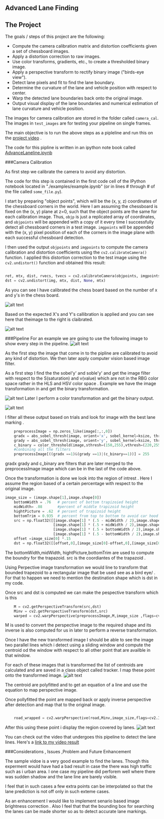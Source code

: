## Advanced Lane Finding
 

The Project
---

The goals / steps of this project are the following:

* Compute the camera calibration matrix and distortion coefficients given a set of chessboard images.
* Apply a distortion correction to raw images.
* Use color transforms, gradients, etc., to create a thresholded binary image.
* Apply a perspective transform to rectify binary image ("birds-eye view").
* Detect lane pixels and fit to find the lane boundary.
* Determine the curvature of the lane and vehicle position with respect to center.
* Warp the detected lane boundaries back onto the original image.
* Output visual display of the lane boundaries and numerical estimation of lane curvature and vehicle position.

The images for camera calibration are stored in the folder called `camera_cal`.  The images in `test_images` are for testing your pipeline on single frames.

The main objective is to run the above steps as a pipleline  and run this on the [project video](./project_video.mp4) .

The code for this pipline is written in an ipython note book called [AdvanceLaneline.ipynb](./AdvanceLaneFinding.ipynb)

[//]: # (Image References)
[image1]: ./output_images/calibration.png "calibration"
[image2]: ./output_images/undistorted.png "undistorted"
[image3]: ./test_images/test4.jpg "initial image"
[image4]: ./output_images/sobelx.png "gradient image sobelx"
[image5]: ./output_images/threshold%20gradient.png "threshold image"
[image6]: ./output_images/3-result2.jpg "perspective image "
[image7]: ./output_images/5-result4.jpg "perspective image "




###Camera Calibration

As first step we calibrate the camera to avoid any distortion.

The code for this step is contained in the first code cell of the IPython notebook located in "./examples/example.ipynb" (or in lines # through # of the file called `some_file.py`).  

I start by preparing "object points", which will be the (x, y, z) coordinates of the chessboard corners in the world. Here I am assuming the chessboard is fixed on the (x, y) plane at z=0, such that the object points are the same for each calibration image.  Thus, `objp` is just a replicated array of coordinates, and `objpoints` will be appended with a copy of it every time I successfully detect all chessboard corners in a test image.  `imgpoints` will be appended with the (x, y) pixel position of each of the corners in the image plane with each successful chessboard detection.  

I then used the output `objpoints` and `imgpoints` to compute the camera calibration and distortion coefficients using the `cv2.calibrateCamera()` function.  I applied this distortion correction to the test image using the `cv2.undistort()` function and obtained this result: 
```python

ret, mtx, dist, rvecs, tvecs = cv2.calibrateCamera(objpoints, imgpoints, img_size,None,None)
dst = cv2.undistort(img, mtx, dist, None, mtx)

```
As you can see I have calibrated the chess board based on the number of x and y's in the chess board.

![alt text][image1]
 
 Based on the expected X's and Y's  callibration is applied  and you can see here that theimage to the right is claibrated.
 
![alt text][image2]

###Pipeline
For an example we are going to use the following image  to show every step in the pipeline.
![alt text][image3]

 
As the first step the image that come in to the pipline are calibrated to avoid any kind of distortion.
We then later apply computer vision based image filter.

As a first step I find the the sobel'y' and soble'y' and get the image filter with respect to the S(saturation) and v(value)
 which are not in the RBG color space rather in the HLS and HSV color space .
 Example  we have the image transformation in  and get the binary transformation.
 
![alt text][image4]
Later I perform a color transformation and get the binary output.

![alt text][image5]

I filter all these output based on trials and look for image with the best lane marking .

```python
    preprocessImage = np.zeros_like(image[:,:,0])
    gradx = abs_sobel_thresh(image, orient='x', sobel_kernel=ksize, thresh=(5, 255))
    grady = abs_sobel_thresh(image, orient='y', sobel_kernel=ksize, thresh=(7, 255))
    c_binary = color_threshold(image,sthresh=(150,255),vthresh=(220,255))
    #conbining all the filters
    preprocessImage[((gradx ==1)&(grady ==1)|(c_binary==1))] = 255

```

gradx grady and c_binary are filters that are later merged to the preprocessImage image which can be in the last of the code above.

Once the transformation is done we look into the region of intrest . Here I assume the region based of a certain percentage with respect to the original image.
```python
image_size = (image.shape[1],image.shape[0])
    bottomWidth = .76   # percent of bottom trapizoied height
    midWidth= .08       #percent of middle trapizoid height
    hightPicture = .62  # percent of trapizoid height
    bottomTrim = 0.935  # percent from top to bottom to avoid car hood
    src = np.float32([[image.shape[1] * (.5 - midWidth / 2),image.shape[0] * hightPicture],
                      [image.shape[1] * (.5 + midWidth / 2),image.shape[0] * hightPicture],
                      [image.shape[1] * (.5 + bottomWidth / 2),image.shape[0] * bottomTrim],
                      [image.shape[1] * (.5 - bottomWidth / 2),image.shape[0] * bottomTrim]])
    offset =image_size[0] *.15
    dst = np.float32([[offset,0],[image_size[0]-offset,0],[image_size[0]-offset,image_size[1]],[offset,image_size[1]]])

```
The bottomWidth,midWidth, hightPicture,bottomTrim are used to compute the boundry for the trapazoid. src is the coordiantes of the trapazoid .

Using Perpective image transformation we would line to transform that bounded trapezoid to a rectangular image that be used see as a bird eye/ . For that to happen we need to mention the destination shape which is dst in my code.

Once src and dst is computed we can make the pespective transform which is this 
```python
    M = cv2.getPerspectiveTransform(src,dst)
    Minv = cv2.getPerspectiveTransform(dst,src)
    warped = cv2.warpPerspective(preprocessImage,M,image_size ,flags=cv2.INTER_LINEAR)
```
M is used to convert the perspective image to the required shape and its inverse is also computed for us in later to perform a reverse transformation.

Once I have the new transformed image I should be able to see the image two parallel lines which i detect using a sliding window  and compute the centroid od the window with respect to all other point that are availble in that window.

For each of these images that is transformed the list of centroids are calculated and are saved in a class object called tracker. I map these point onto the transformed image.
![alt text][image6]

The centroid are polyfitted and to get an equation of a line and use the equation to map perspective image.

Once pollyfitted the point are  mapped back or apply inverse perspective after detection and map that to the original image.
```python

    road_wrapped = cv2.warpPerspective(road,Minv,image_size,flags=cv2.INTER_LINEAR)

```
After this using these point i display the region covered by lanes.
![alt text][image7]

You can  check out the video that undergoes this pipeline to detect the lane lines.
Here's a [link to my video result](./project_video_result.mp4)

###Considerations , Issues ,Problem and Future Enhancement

The sample vidoe is a very good example to find the lanes. Though this experment would have
had a bad result in case the there was high traffic such as i urban area.
I one case my pipeline did perforem well where there was sudden shadow and the lane line are barely visible.

I feel that in such cases a few extra points can be interpolated so that the lane prediction is not off only in such exteme cases.

As an enhancement I would like to implement senario based image brightness correction .
Also I feel that that the bounding box for searching the lanes can be made shorter so as to detect accurate lane markings.


